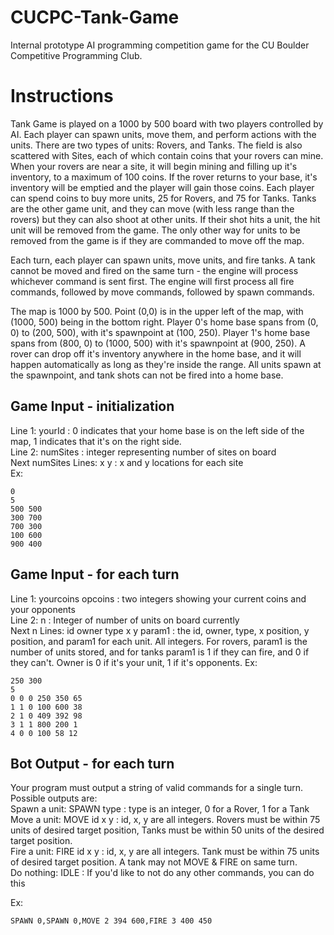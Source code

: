 # CUCPC-Tank-Game
Internal prototype AI programming competition game for the CU Boulder Competitive Programming Club.




# Instructions  
Tank Game is played on a 1000 by 500 board with two players controlled by AI. Each player can spawn units, move them, and perform actions with the units. There are two types of units: Rovers, and Tanks. The field is also scattered with Sites, each of which contain coins that your rovers can mine. When your rovers are near a site, it will begin mining and filling up it's inventory, to a maximum of 100 coins. If the rover returns to your base, it's inventory will be emptied and the player will gain those coins. Each player can spend coins to buy more units, 25 for Rovers, and 75 for Tanks. Tanks are the other game unit, and they can move (with less range than the rovers) but they can also shoot at other units. If their shot hits a unit, the hit unit will be removed from the game. The only other way for units to be removed from the game is if they are commanded to move off the map.  

Each turn, each player can spawn units, move units, and fire tanks. A tank cannot be moved and fired on the same turn - the engine will process whichever command is sent first. The engine will first process all fire commands, followed by move commands, followed by spawn commands.  

The map is 1000 by 500. Point (0,0) is in the upper left of the map, with (1000, 500) being in the bottom right. Player 0's home base spans from (0, 0) to (200, 500), with it's spawnpoint at (100, 250). Player 1's home base spans from (800, 0) to (1000, 500) with it's spawnpoint at (900, 250). A rover can drop off it's inventory anywhere in the home base, and it will happen automatically as long as they're inside the range. All units spawn at the spawnpoint, and tank shots can not be fired into a home base.  

## Game Input - initialization  
Line 1: yourId : 0 indicates that your home base is on the left side of the map, 1 indicates that it's on the right side.  
Line 2: numSites : integer representing number of sites on board  
Next numSites Lines: x y : x and y locations for each site  
Ex:  
```
0
5
500 500
300 700
700 300
100 600
900 400
```
## Game Input - for each turn  
Line 1: yourcoins opcoins : two integers showing your current coins and your opponents  
Line 2: n : Integer of number of units on board currently  
Next n Lines: id owner type x y param1 : the id, owner, type, x position, y position, and param1 for each unit. All integers. For rovers, param1 is the number of units stored, and for tanks param1 is 1 if they can fire, and 0 if they can't. Owner is 0 if it's your unit, 1 if it's opponents.
Ex:  
```
250 300
5
0 0 0 250 350 65
1 1 0 100 600 38
2 1 0 409 392 98
3 1 1 800 200 1
4 0 0 100 58 12
```


## Bot Output - for each turn  
Your program must output a string of valid commands for a single turn. Possible outputs are:  
Spawn a unit: SPAWN type : type is an integer, 0 for a Rover, 1 for a Tank  
Move a unit: MOVE id x y : id, x, y are all integers. Rovers must be within 75 units of desired target position, Tanks must be within 50 units of the desired target position.  
Fire a unit: FIRE id x y : id, x, y are all integers. Tank must be within 75 units of desired target position. A tank may not MOVE & FIRE on same turn.  
Do nothing: IDLE : If you'd like to not do any other commands, you can do this  

Ex:
```
SPAWN 0,SPAWN 0,MOVE 2 394 600,FIRE 3 400 450  
```